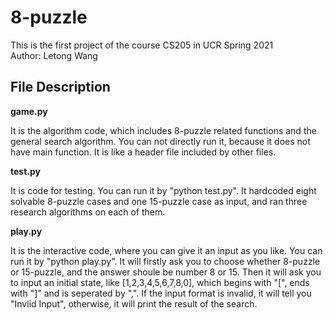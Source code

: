 # 8-puzzle

This is the first project of the course CS205 in UCR Spring 2021 \
Author: Letong Wang

## File Description
**game.py**

It is the algorithm code, which includes 8-puzzle related functions and the general search algorithm. You can not directly run it, because it does not have main function.  It is like a header file included by other files.

**test.py**

It is code for testing. You can run it by "python test.py". It hardcoded eight solvable 8-puzzle cases and one 15-puzzle case as input, and ran three research algorithms on each of them. 

**play.py**

It is the interactive code, where you can give it an input as you like. You can run it by "python play.py". It will firstly ask you to choose whether 8-puzzle or 15-puzzle, and the answer shoule be number 8 or 15.
Then it will ask you to input an initial state, like [1,2,3,4,5,6,7,8,0], which begins with "[", ends with "]" and is seperated by ",". 
If the input format is invalid, it will tell you "Invlid Input", otherwise, it will print the result of the search.

